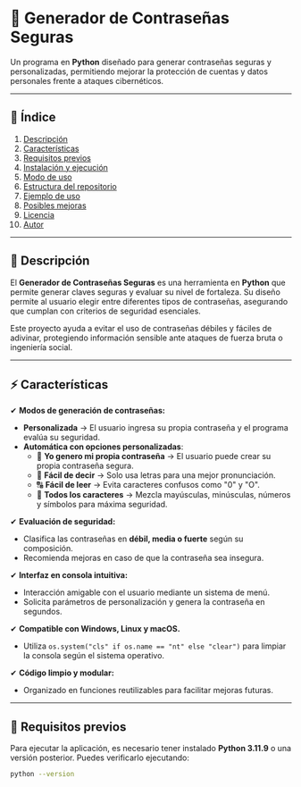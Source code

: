 # 🔐 Generador de Contraseñas Seguras

Un programa en **Python** diseñado para generar contraseñas seguras y personalizadas, permitiendo mejorar la protección de cuentas y datos personales frente a ataques cibernéticos.

---

## 📖 Índice
1. [Descripción](#-descripción)
2. [Características](#-características)
3. [Requisitos previos](#-requisitos-previos)
4. [Instalación y ejecución](#-instalación-y-ejecución)
5. [Modo de uso](#-modo-de-uso)
6. [Estructura del repositorio](#-estructura-del-repositorio)
7. [Ejemplo de uso](#-ejemplo-de-uso)
8. [Posibles mejoras](#-posibles-mejoras)
9. [Licencia](#-licencia)
10. [Autor](#-autor)

---

## 📌 Descripción

El **Generador de Contraseñas Seguras** es una herramienta en **Python** que permite generar claves seguras y evaluar su nivel de fortaleza. Su diseño permite al usuario elegir entre diferentes tipos de contraseñas, asegurando que cumplan con criterios de seguridad esenciales.

Este proyecto ayuda a evitar el uso de contraseñas débiles y fáciles de adivinar, protegiendo información sensible ante ataques de fuerza bruta o ingeniería social.

---

## ⚡ Características

✔ **Modos de generación de contraseñas:**
   - **Personalizada** → El usuario ingresa su propia contraseña y el programa evalúa su seguridad.
   - **Automática con opciones personalizadas**:
     - 🔡 **Yo genero mi propia contraseña** → El usuario puede crear su propia contraseña segura.
     - 🔡 **Fácil de decir** → Solo usa letras para una mejor pronunciación.
     - 🔠 **Fácil de leer** → Evita caracteres confusos como "0" y "O".
     - 🔢 **Todos los caracteres** → Mezcla mayúsculas, minúsculas, números y símbolos para máxima seguridad.

✔ **Evaluación de seguridad:**  
   - Clasifica las contraseñas en **débil, media o fuerte** según su composición.  
   - Recomienda mejoras en caso de que la contraseña sea insegura.  

✔ **Interfaz en consola intuitiva:**  
   - Interacción amigable con el usuario mediante un sistema de menú.  
   - Solicita parámetros de personalización y genera la contraseña en segundos.  

✔ **Compatible con Windows, Linux y macOS.**  
   - Utiliza `os.system("cls" if os.name == "nt" else "clear")` para limpiar la consola según el sistema operativo.  

✔ **Código limpio y modular:**  
   - Organizado en funciones reutilizables para facilitar mejoras futuras.  

---

## 🔧 Requisitos previos

Para ejecutar la aplicación, es necesario tener instalado **Python 3.11.9** o una versión posterior. Puedes verificarlo ejecutando:

```bash
python --version

